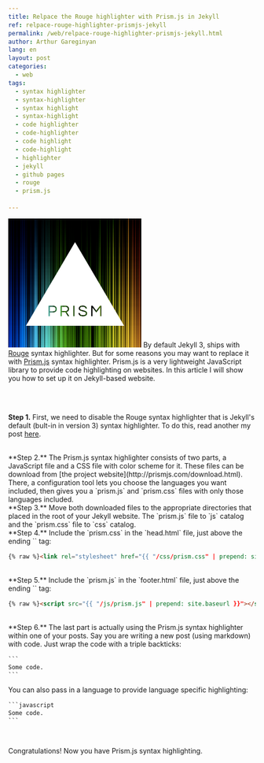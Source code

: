 ```yaml
---
title: Relpace the Rouge highlighter with Prism.js in Jekyll
ref: relpace-rouge-highlighter-prismjs-jekyll
permalink: /web/relpace-rouge-highlighter-prismjs-jekyll.html
author: Arthur Gareginyan
lang: en
layout: post
categories:
  - web
tags:
  - syntax highlighter
  - syntax-highlighter
  - syntax highlight
  - syntax-highlight
  - code highlighter
  - code-highlighter
  - code highlight
  - code-highlight
  - highlighter
  - jekyll
  - github pages
  - rouge
  - prism.js

---
```


![thumb](/images/prismjs.png)
By default Jekyll 3, ships with [Rouge](http://rouge.jneen.net/) syntax highlighter. But for some reasons you may want to replace it with [Prism.js](http://prismjs.com) syntax highlighter. Prism.js is a very lightweight JavaScript library to provide code highlighting on websites. In this article I will show you how to set up it on Jekyll-based website.

<br>
<br>

**Step 1.** First, we need to disable the Rouge syntax highlighter that is Jekyll's default (bult-in in version 3) syntax highlighter. To do this, read another my post [here](http://mycyberuniverse.com/web/disable-rouge-syntax-highlighter.html).


<br>
**Step 2.** The Prism.js syntax highlighter consists of two parts, a JavaScript file and a CSS file with color scheme for it. These files can be download from [the project website](http://prismjs.com/download.html). There, a configuration tool lets you choose the languages you want included, then gives you a `prism.js` and `prism.css` files with only those languages included.


<br>
**Step 3.** Move both downloaded files to the appropriate directories that placed in the root of your Jekyll website. The `prism.js` file to `js` catalog and the `prism.css` file to `css` catalog.


<br>
**Step 4.** Include the `prism.css` in the `head.html` file, just above the ending `</head>` tag:

```html
{% raw %}<link rel="stylesheet" href="{{ "/css/prism.css" | prepend: site.baseurl }}">{% endraw %}
```


<br>
**Step 5.** Include the `prism.js` in the `footer.html` file, just above the ending `</footer>` tag:

```html
{% raw %}<script src="{{ "/js/prism.js" | prepend: site.baseurl }}"></script>{% endraw %}
```


<br>
**Step 6.** The last part is actually using the Prism.js syntax highlighter within one of your posts. Say you are writing a new post (using markdown) with code. Just wrap the code with a triple backticks:

	```
	Some code.
	```

You can also pass in a language to provide language specific highlighting:

	```javascript
	Some code.
	```

<br>

Congratulations! Now you have Prism.js syntax highlighting.
